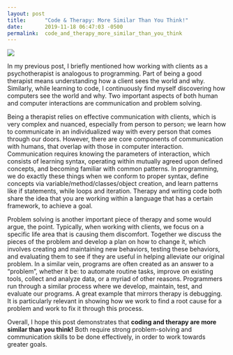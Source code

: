 ```yaml
---
layout: post
title:      "Code & Therapy: More Similar Than You Think!"
date:       2019-11-18 06:47:03 -0500
permalink:  code_and_therapy_more_similar_than_you_think
---
```



![](https://media.giphy.com/media/l36kU80xPf0ojG0Erg/giphy.gif)

 
In my previous post, I briefly mentioned how working with clients as a psychotherapist is analogous to programming. Part of being a good therapist means understanding how a client sees the world and why. Similarly, while learning to code, I continuously find myself discovering how computers see the world and why. Two important aspects of both human and computer interactions are communication and problem solving. 

Being a therapist relies on effective communication with clients, which is very complex and nuanced, especially from person to person; we learn how to communicate in an individualized way with every person that comes through our doors. However, there are core components of communication with humans, that overlap with those in computer interaction. Communication requires knowing the parameters of interaction, which consists of learning syntax, operating within mutually agreed upon defined concepts, and becoming familiar with common patterns. In programming, we do exactly these things when we conform to proper syntax, define concepts via variable/method/classes/object creation, and learn patterns like if statements, while loops and iteration. Therapy and writing code both share the idea that you are working within a language that has a certain framework, to achieve a goal. 
 
Problem solving is another important piece of therapy and some would argue, the point. Typically, when working with clients, we focus on a specific life area that is causing them discomfort. Together we discuss the pieces of the problem and develop a plan on how to change it, which involves creating and maintaining new behaviors, testing these behaviors, and evaluating them to see if they are useful in helping alleviate our original problem. In a similar vein, programs are often created as an answer to a “problem”, whether it be: to automate routine tasks, improve on existing tools, collect and analyze data, or a myriad of other reasons. Programmers run through a similar process where we develop, maintain, test, and evaluate our programs. A great example that mirrors therapy is debugging. It is particularly relevant in showing how we work to find a root cause for a problem and work to fix it through this process.
 
Overall, I hope this post demonstrates that **coding and therapy are more similar than you think!** Both require strong problem-solving and communication skills to be done effectively, in order to work towards greater goals. 

